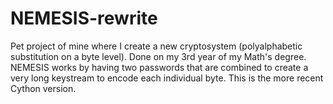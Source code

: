 # NEMESIS-rewrite
Pet project of mine where I create a new cryptosystem (polyalphabetic substitution on a byte level). Done on my 3rd year of my Math's degree. NEMESIS works by having two passwords that are combined to create a very long keystream to encode each individual byte. This is the more recent Cython version.
